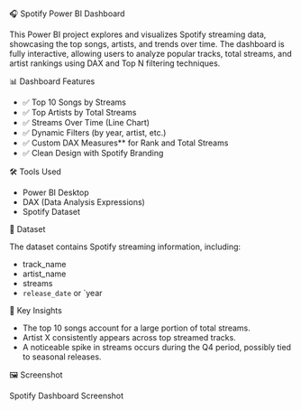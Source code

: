  🎧 Spotify Power BI Dashboard

This Power BI project explores and visualizes Spotify streaming data, showcasing the top songs, artists, and trends over time. The dashboard is fully interactive, allowing users to analyze popular tracks, total streams, and artist rankings using DAX and Top N filtering techniques.


📊 Dashboard Features

- ✅ Top 10 Songs by Streams
- ✅ Top Artists by Total Streams
- ✅ Streams Over Time (Line Chart)
- ✅ Dynamic Filters (by year, artist, etc.)
- ✅ Custom DAX Measures** for Rank and Total Streams
- ✅ Clean Design with Spotify Branding


 🛠️ Tools Used

- Power BI Desktop
- DAX (Data Analysis Expressions)
- Spotify Dataset 


📂 Dataset

The dataset contains Spotify streaming information, including:

- track_name
- artist_name
- streams
- `release_date` or `year



🧠 Key Insights

- The top 10 songs account for a large portion of total streams.
- Artist X consistently appears across top streamed tracks.
- A noticeable spike in streams occurs during the Q4 period, possibly tied to seasonal releases.



 🖼️ Screenshot

Spotify Dashboard Screenshot
